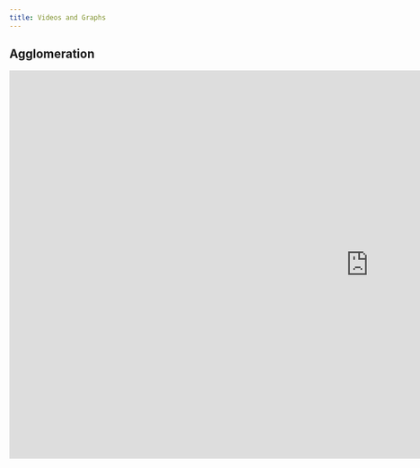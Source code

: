 ```yaml
---
title: Videos and Graphs
---
```


## Agglomeration

<iframe width="1280" height="693" src="https://www.youtube.com/embed/tvGysCOqQSc" title="18" frameborder="0" allow="accelerometer; autoplay; clipboard-write; encrypted-media; gyroscope; picture-in-picture; web-share" allowfullscreen></iframe>


